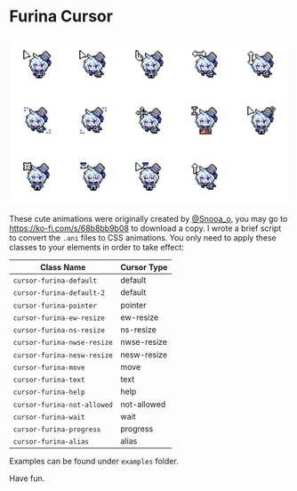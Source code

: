 # Furina Cursor

![demo](./demo.svg)

These cute animations were originally created by [@Snooa_o](https://x.com/Snooa_o), you may go to <https://ko-fi.com/s/68b8bb9b08> to download a copy. I wrote a brief script to convert the `.ani` files to CSS animations. You only need to apply these classes to your elements in order to take effect:

| Class Name                  | Cursor Type |
| --------------------------- | ----------- |
| `cursor-furina-default`     | default     |
| `cursor-furina-default-2`   | default     |
| `cursor-furina-pointer`     | pointer     |
| `cursor-furina-ew-resize`   | ew-resize   |
| `cursor-furina-ns-resize`   | ns-resize   |
| `cursor-furina-nwse-resize` | nwse-resize |
| `cursor-furina-nesw-resize` | nesw-resize |
| `cursor-furina-move`        | move        |
| `cursor-furina-text`        | text        |
| `cursor-furina-help`        | help        |
| `cursor-furina-not-allowed` | not-allowed |
| `cursor-furina-wait`        | wait        |
| `cursor-furina-progress`    | progress    |
| `cursor-furina-alias`       | alias       |

Examples can be found under `examples` folder.

Have fun.
